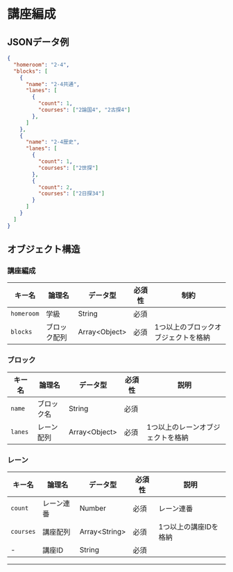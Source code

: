 # 講座編成

## JSONデータ例

```json
{
  "homeroom": "2-4",
  "blocks": [
    {
      "name": "2-4共通",
      "lanes": [
        {
          "count": 1,
          "courses": ["2論国4", "2古探4"]
        },
      ]
    },
    {
      "name": "2-4歴史",
      "lanes": [
        {
          "count": 1,
          "courses": ["2世探"]
        },
        {
          "count": 2,
          "courses": ["2日探34"]
        }
      ]
    }
  ]
}
```

## オブジェクト構造

### 講座編成

| キー名       | 論理名     | データ型  | 必須性 | 制約     |
|-------------|----------|---------|-------|---------|
| `homeroom`  | 学級         | String  | 必須   |         |
| `blocks`    | ブロック配列  | Array\<Object\>  | 必須   | 1つ以上のブロックオブジェクトを格納 |

### ブロック

| キー名       | 論理名    | データ型    | 必須性   | 説明     |
|-------------|---------|-----------|--------|---------|
| `name`      | ブロック名  | String   | 必須    |                          |
| `lanes`     | レーン配列  | Array\<Object\>   | 必須   | 1つ以上のレーンオブジェクトを格納 |

### レーン

| キー名       | 論理名     |データ型  | 必須性 | 説明          |
|-------------|----------|--------|-------|-------------|
| `count`     | レーン連番 | Number  | 必須   | レーン連番                         |
| `courses`   | 講座配列   | Array\<String\>      | 必須   | 1つ以上の講座IDを格納   |
| -           | 講座ID    | String  | 必須   |            |

---

